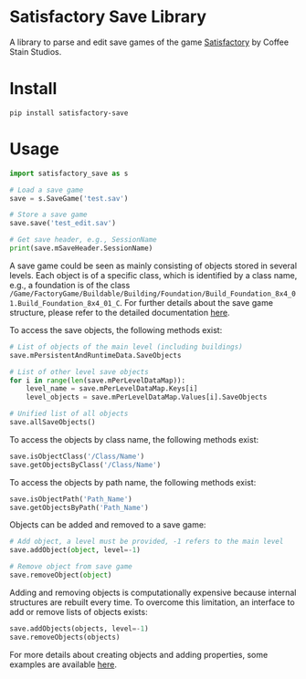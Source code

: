 # Satisfactory Save Library

A library to parse and edit save games of the game [Satisfactory](https://www.satisfactorygame.com/)
by Coffee Stain Studios.

# Install

```shell
pip install satisfactory-save
```

# Usage

```python
import satisfactory_save as s

# Load a save game
save = s.SaveGame('test.sav')

# Store a save game
save.save('test_edit.sav')

# Get save header, e.g., SessionName
print(save.mSaveHeader.SessionName)
```

A save game could be seen as mainly consisting of objects stored in several levels.
Each object is of a specific class, which is identified by a class name, e.g., a foundation is of the class `/Game/FactoryGame/Buildable/Building/Foundation/Build_Foundation_8x4_01.Build_Foundation_8x4_01_C`.
For further details about the save game structure, please refer to the detailed documentation [here](https://github.com/moritz-h/satisfactory-3d-map/blob/master/docs/SATISFACTORY_SAVE.md).

To access the save objects, the following methods exist:

```python
# List of objects of the main level (including buildings)
save.mPersistentAndRuntimeData.SaveObjects

# List of other level save objects
for i in range(len(save.mPerLevelDataMap)):
    level_name = save.mPerLevelDataMap.Keys[i]
    level_objects = save.mPerLevelDataMap.Values[i].SaveObjects

# Unified list of all objects
save.allSaveObjects()
```

To access the objects by class name, the following methods exist:

```python
save.isObjectClass('/Class/Name')
save.getObjectsByClass('/Class/Name')
```

To access the objects by path name, the following methods exist:

```python
save.isObjectPath('Path_Name')
save.getObjectsByPath('Path_Name')
```

Objects can be added and removed to a save game:

```python
# Add object, a level must be provided, -1 refers to the main level
save.addObject(object, level=-1)

# Remove object from save game
save.removeObject(object)
```

Adding and removing objects is computationally expensive because internal structures are rebuilt every time.
To overcome this limitation, an interface to add or remove lists of objects exists:

```python
save.addObjects(objects, level=-1)
save.removeObjects(objects)
```

For more details about creating objects and adding properties, some examples are available [here](https://github.com/moritz-h/satisfactory-3d-map/tree/master/libsavepy/examples).
